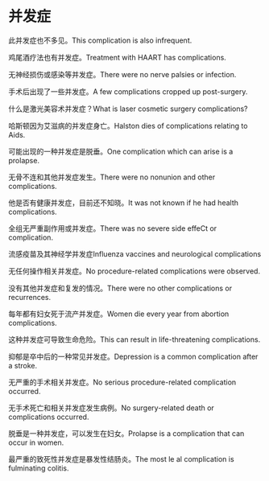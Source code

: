 # 并发症

<p><span class="chinese">此并发症也不多见。</span><span class="english">This complication is also infrequent.</span></p>

<p><span class="chinese">鸡尾酒疗法也有并发症。</span><span class="english">Treatment with HAART has complications.</span></p>

<p><span class="chinese">无神经损伤或感染等并发症。</span><span class="english">There were no nerve palsies or infection.</span></p>

<p><span class="chinese">手术后出现了一些并发症。</span><span class="english">A few complications cropped up post-surgery.</span></p>

<p><span class="chinese">什么是激光美容术并发症？</span><span class="english">What is laser cosmetic surgery complications?</span></p>

<p><span class="chinese">哈斯顿因为艾滋病的并发症身亡。</span><span class="english">Halston dies of complications relating to Aids.</span></p>

<p><span class="chinese">可能出现的一种并发症是脱垂。</span><span class="english">One complication which can arise is a prolapse.</span></p>

<p><span class="chinese">无骨不连和其他并发症发生。</span><span class="english">There were no nonunion and other complications.</span></p>

<p><span class="chinese">他是否有健康并发症，目前还不知晓。</span><span class="english">It was not known if he had health complications.</span></p>

<p><span class="chinese">全组无严重副作用或并发症。</span><span class="english">There was no severe side effeCt or complication.</span></p>

<p><span class="chinese">流感疫苗及其神经学并发症</span><span class="english">Influenza vaccines and neurological complications</span></p>

<p><span class="chinese">无任何操作相关并发症。</span><span class="english">No procedure-related complications were observed.</span></p>

<p><span class="chinese">没有其他并发症和复发的情况。</span><span class="english">There were no other complications or recurrences.</span></p>

<p><span class="chinese">每年都有妇女死于流产并发症。</span><span class="english">Women die every year from abortion complications.</span></p>

<p><span class="chinese">这种并发症可导致生命危险。</span><span class="english">This can result in life-threatening complications.</span></p>

<p><span class="chinese">抑郁是卒中后的一种常见并发症。</span><span class="english">Depression is a common complication after a stroke.</span></p>

<p><span class="chinese">无严重的手术相关并发症。</span><span class="english">No serious procedure-related complication occurred.</span></p>

<p><span class="chinese">无手术死亡和相关并发症发生病例。</span><span class="english">No surgery-related death or complications occurred.</span></p>

<p><span class="chinese">脱垂是一种并发症，可以发生在妇女。</span><span class="english">Prolapse is a complication that can occur in women.</span></p>

<p><span class="chinese">最严重的致死性并发症是暴发性结肠炎。</span><span class="english">The most le al complication is fulminating colitis.</span></p>

